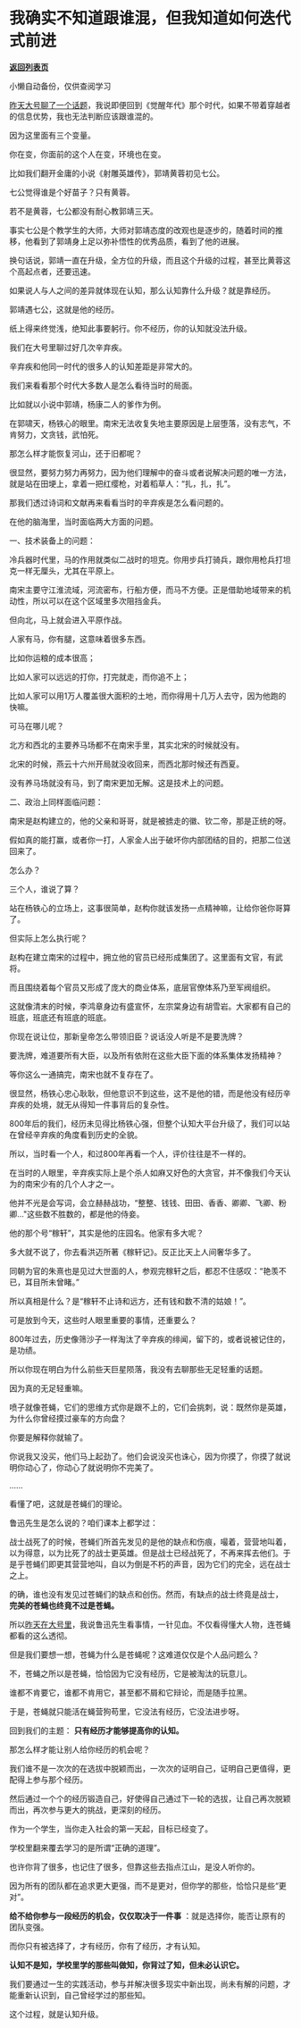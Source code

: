# 我确实不知道跟谁混，但我知道如何迭代式前进

[**返回列表页**](/gzh/记忆承载3)

小懒自动备份，仅供查阅学习

[昨天大号聊了一个话题](https://mp.weixin.qq.com/s?__biz=MzU0MjYwNDU2Mw==&mid=2247499114&idx=2&sn=9b863a0498534458d4cfe96807378289&chksm=fb1a9116cc6d18008623cdd42b63de6b267bf1735a9d46cb152538bb97978a9cbf4c11de0ae1&token=1344443224&lang=zh_CN&scene=21#wechat_redirect)，我说即便回到《觉醒年代》那个时代，如果不带着穿越者的信息优势，我也无法判断应该跟谁混的。

  

因为这里面有三个变量。

  

你在变，你面前的这个人在变，环境也在变。

  

比如我们翻开金庸的小说《射雕英雄传》，郭靖黄蓉初见七公。  

  

七公觉得谁是个好苗子？只有黄蓉。

  

若不是黄蓉，七公都没有耐心教郭靖三天。

  

事实七公是个教学生的大师，大师对郭靖态度的改观也是逐步的，随着时间的推移，他看到了郭靖身上足以弥补悟性的优秀品质，看到了他的进展。

  

换句话说，郭靖一直在升级，全方位的升级，而且这个升级的过程，甚至比黄蓉这个高起点者，还要迅速。  

  

如果说人与人之间的差异就体现在认知，那么认知靠什么升级？就是靠经历。

  

郭靖遇七公，这就是他的经历。

  

纸上得来终觉浅，绝知此事要躬行。你不经历，你的认知就没法升级。

  

我们在大号里聊过好几次辛弃疾。

  

辛弃疾和他同一时代的很多人的认知差距是非常大的。

  

我们来看看那个时代大多数人是怎么看待当时的局面。

  

比如就以小说中郭靖，杨康二人的爹作为例。  

  

在郭啸天，杨铁心的眼里。南宋无法收复失地主要原因是上层堕落，没有志气，不肯努力，文贪钱，武怕死。  

  

那怎么样才能恢复河山，还于旧都呢？  

  

很显然，要努力努力再努力，因为他们理解中的奋斗或者说解决问题的唯一方法，就是站在田埂上，拿着一把红缨枪，对着稻草人：“扎，扎，扎”。  

  

那我们透过诗词和文献再来看看当时的辛弃疾是怎么看问题的。

  

在他的脑海里，当时面临两大方面的问题。

  

一、技术装备上的问题：  

  

冷兵器时代里，马的作用就类似二战时的坦克。你用步兵打骑兵，跟你用枪兵打坦克一样无厘头，尤其在平原上。  

  

南宋主要守江淮流域，河流密布，行船方便，而马不方便。正是借助地域带来的机动性，所以可以在这个区域里多次阻挡金兵。  

  

但向北，马上就会进入平原作战。

  

人家有马，你有腿，这意味着很多东西。

  

比如你运粮的成本很高；

比如人家可以远远的打你，打完就走，而你追不上；

比如人家可以用1万人覆盖很大面积的土地，而你得用十几万人去守，因为他跑的快嘛。  

  

可马在哪儿呢？  

  

北方和西北的主要养马场都不在南宋手里，其实北宋的时候就没有。

北宋的时候，燕云十六州开局就没收回来，而西北那时候还有西夏。  

  

没有养马场就没有马，到了南宋更加无解。这是技术上的问题。  

  

二、政治上同样面临问题：

  

南宋是赵构建立的，他的父亲和哥哥，就是被掳走的徽、钦二帝，那是正统的呀。

  

假如真的能打赢，或者你一打，人家金人出于破坏你内部团结的目的，把那二位送回来了。  

  

怎么办？  

  

三个人，谁说了算？  

  

站在杨铁心的立场上，这事很简单，赵构你就该发扬一点精神嘛，让给你爸你哥算了。  

  

但实际上怎么执行呢？  

  

赵构在建立南宋的过程中，拥立他的官员已经形成集团了。这里面有文官，有武将。  

  

而且围绕着每个官员又形成了庞大的商业体系，底层官僚体系乃至军阀组织。  

  

这就像清末的时候，李鸿章身边有盛宣怀，左宗棠身边有胡雪岩。大家都有自己的班底，班底还有班底的班底。  

  

你现在说让位，那新皇帝怎么带领旧臣？说话没人听是不是要洗牌？  

  

要洗牌，难道要所有大臣，以及所有依附在这些大臣下面的体系集体发扬精神？  

  

等你这么一通搞完，南宋也就不复存在了。

  

很显然，杨铁心忠心耿耿，但他意识不到这些，这不是他的错，而是他没有经历辛弃疾的处境，就无从得知一件事背后的复杂性。  

  

800年后的我们，经历未见得比杨铁心强，但整个认知大平台升级了，我们可以站在曾经辛弃疾的角度看到历史的全貌。

  

所以，当时看一个人，和过800年再看一个人，评价往往是不一样的。  

  

在当时的人眼里，辛弃疾实际上是个杀人如麻又好色的大贪官，并不像我们今天认为的南宋少有的几个人才之一。  

  

他并不光是会写词，会立赫赫战功，“整整、钱钱、田田、香香、卿卿、飞卿、粉卿..."这些数不胜数的，都是他的侍妾。  

  

他的那个号“稼轩”，其实是他的庄园名。他家有多大呢？

  

多大就不说了，你去看洪迈所著《稼轩记》。反正比天上人间奢华多了。

  

同朝为官的朱熹也是见过大世面的人，参观完稼轩之后，都忍不住感叹：“艳羡不已，耳目所未曾睹。”

  

所以真相是什么？是“稼轩不止诗和远方，还有钱和数不清的姑娘！”。

  

可是放到今天，这些时人眼里重要的事情，还重要么？

  

800年过去，历史像筛沙子一样淘汰了辛弃疾的绯闻，留下的，或者说被记住的，是功绩。

  

所以你现在明白为什么前些天巨星陨落，我没有去聊那些无足轻重的话题。  

  

因为真的无足轻重嘛。

  

喷子就像苍蝇，它们的思维方式你是跟不上的，它们会挑刺，说：既然你是英雄，为什么你曾经摸过豪车的方向盘？

  

你要是解释你就输了。  

  

你说我又没买，他们马上起劲了。他们会说没买也诛心，因为你摸了，你摸了就说明你动心了，你动心了就说明你不完美了。

  

......

  

看懂了吧，这就是苍蝇们的理论。  

  

鲁迅先生是怎么说的？咱们课本上都学过：  

  

战士战死了的时候，苍蝇们所首先发见的是他的缺点和伤痕，嘬着，营营地叫着，以为得意，以为比死了的战士更英雄。但是战士已经战死了，不再来挥去他们。于是乎苍蝇们即更其营营地叫，自以为倒是不朽的声音，因为它们的完全，远在战士之上。

  

的确，谁也没有发见过苍蝇们的缺点和创伤。然而，有缺点的战士终竟是战士， **完美的苍蝇也终竟不过是苍蝇。**

  

所以[昨天在大号里](http://mp.weixin.qq.com/s?__biz=MzU0MjYwNDU2Mw==&mid=2247499114&idx=2&sn=9b863a0498534458d4cfe96807378289&chksm=fb1a9116cc6d18008623cdd42b63de6b267bf1735a9d46cb152538bb97978a9cbf4c11de0ae1&scene=21#wechat_redirect)，我说鲁迅先生看事情，一针见血。不仅看得懂大人物，连苍蝇都看的这么透彻。  

  

但是我们要想一想，苍蝇为什么是苍蝇呢？这难道仅仅是个人品问题么？

  

不，苍蝇之所以是苍蝇，恰恰因为它没有经历，它是被淘汰的玩意儿。

  

谁都不肯要它，谁都不肯用它，甚至都不屑和它辩论，而是随手拉黑。  

  

于是，苍蝇就只能活在蝇营狗苟里，它没法有经历，它没法进步呀。

  

回到我们的主题： **只有经历才能够提高你的认知。**

  

那怎么样才能让别人给你经历的机会呢？  

  

我们谁不是一次次的在选拔中脱颖而出，一次次的证明自己，证明自己更值得，更配得上参与那个经历。  

  

然后通过一个个的经历锻造自己，好使得自己通过下一轮的选拔，让自己再次脱颖而出，再次参与更大的挑战，更深刻的经历。  

  

作为一个学生，当你走入社会的第一天起，目标已经变了。

  

学校里翻来覆去学习的是所谓“正确的道理”。  

  

也许你背了很多，也记住了很多，但靠这些去指点江山，是没人听你的。  

  

因为所有的团队都在追求更大更强，而不是更对，但你学的那些，恰恰只是些“更对”。  

  

 **给不给你参与一段经历的机会，仅仅取决于一件事** ：就是选择你，能否让原有的团队变强。

  

而你只有被选择了，才有经历，你有了经历，才有认知。

  

 **认知不是知，学校里学的那些叫做知，你背过了知，但未必认识它。**  

  

我们要通过一生的实践活动，参与并解决很多现实中新出现，尚未有解的问题，才能重新认识到，自己曾经学过的那些知。  

  

这个过程，就是认知升级。

